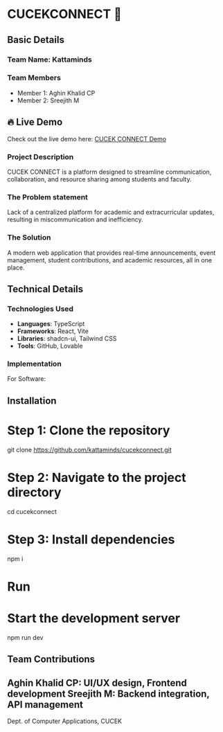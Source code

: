# CUCEKCONNECT 🎯


## Basic Details
### Team Name: Kattaminds


### Team Members
- Member 1: Aghin Khalid CP 
- Member 2: Sreejith M

## 🔥 Live Demo
Check out the live demo here: [CUCEK CONNECT Demo](https://lovable.dev/projects/6d7326f3-97c3-4ae8-97c2-b9610ca77b53)

### Project Description
CUCEK CONNECT is a platform designed to streamline communication, collaboration, and resource sharing among students and faculty.

### The Problem statement
Lack of a centralized platform for academic and extracurricular updates, resulting in miscommunication and inefficiency.

### The Solution
A modern web application that provides real-time announcements, event management, student contributions, and academic resources, all in one place.


## Technical Details
### Technologies Used

- **Languages**: TypeScript  
- **Frameworks**: React, Vite  
- **Libraries**: shadcn-ui, Tailwind CSS  
- **Tools**: GitHub, Lovable  

### Implementation
For Software:
## Installation
# Step 1: Clone the repository
git clone https://github.com/kattaminds/cucekconnect.git
# Step 2: Navigate to the project directory
cd cucekconnect

# Step 3: Install dependencies
npm i

# Run
# Start the development server
npm run dev

## Team Contributions
Aghin Khalid CP: UI/UX design, Frontend development
Sreejith M: Backend integration, API management
---
Dept. of Computer Applications, CUCEK
